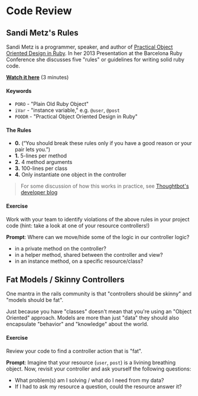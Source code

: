 # Code Review

## Sandi Metz's Rules

Sandi Metz is a programmer, speaker, and author of [Practical Object Oriented Design in Ruby](http://www.sandimetz.com/products#product-poodr). In her 2013 Presentation at the Barcelona Ruby Conference she discusses five "rules" or guidelines for writing solid ruby code.

**[Watch it here](https://www.youtube.com/v/npOGOmkxuio?start=470&end=730)** (3 minutes)

#### Keywords
* `PORO` - "Plain Old Ruby Object"
* `iVar` - "instance variable," e.g. `@user`, `@post`
* `POODR` - "Practical Object Oriented Design in Ruby"

#### The Rules
* **0.** (“You should break these rules only if you have a good reason or your pair lets you.”)
* **1.** 5-lines per method
* **2.** 4 method arguments
* **3.** 100-lines per class
* **4.** Only instantiate one object in the controller

> For some discussion of how this works in practice, see [Thoughtbot's developer blog](https://robots.thoughtbot.com/sandi-metz-rules-for-developers)


#### Exercise

Work with your team to identify violations of the above rules in your project code (hint: take a look at one of your resource controllers!)

**Prompt**: Where can we move/hide some of the logic in our controller logic?

* in a private method on the controller?
* in a helper method, shared between the controller and view?
* in an instance method, on a specific resource/class?

## Fat Models / Skinny Controllers
One mantra in the rails community is that "controllers should be skinny" and "models should be fat".

Just because you have "classes" doesn't mean that you're using an "Object Oriented" approach. Models are more than just "data" they should also encapsulate "behavior" and "knowledge" about the world.

#### Exercise
Review your code to find a controller action that is "fat".

**Prompt**: Imagine that your resource (`user`, `post`) is a livining breathing object. Now, revisit your controller and ask yourself the following questions:

* What problem(s) am I solving / what do I need from my data?
* If I had to ask my resource a question, could the resource answer it?
